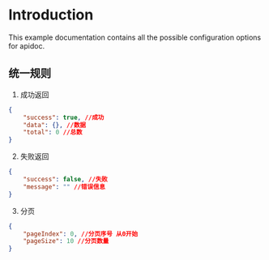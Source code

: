 # Introduction

This example documentation contains all the possible configuration options for apidoc.

## 统一规则

1. 成功返回

```json
{
    "success": true, //成功
    "data": {}, //数据
    "total": 0 //总数
}
```

2. 失败返回

```json
{
    "success": false, //失败
    "message": "" //错误信息
}
```

3. 分页

```json
{
    "pageIndex": 0, //分页序号 从0开始
    "pageSize": 10 //分页数量
}
```
